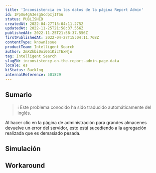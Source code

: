 ```yaml
---
title: 'Inconsistencia en los datos de la página Report Admin'
id: 1PpUu4gA3esgGcdpIjITSu
status: PUBLISHED
createdAt: 2022-04-27T15:04:11.275Z
updatedAt: 2022-11-25T21:58:37.556Z
publishedAt: 2022-11-25T21:58:37.556Z
firstPublishedAt: 2022-04-27T15:04:11.768Z
contentType: knownIssue
productTeam: Intelligent Search
author: 2mXZkbi0oi061KicTExNjo
tag: Intelligent Search
slugEN: inconsistency-on-the-report-admin-page-data
locale: es
kiStatus: Backlog
internalReference: 501829
---
```


## Sumario

>ℹ️ Este problema conocido ha sido traducido automáticamente del inglés.


Al hacer clic en la página de administración para grandes almacenes devuelve un error del servidor, esto está sucediendo a la agregación realizada que es demasiado pesada.



## Simulación



## Workaround



